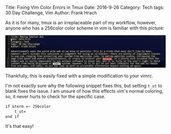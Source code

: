 Title: Fixing Vim Color Errors in Tmux
Date: 2016-9-26
Category: Tech
tags: 30 Day Challenge, Vim
Author: Frank Hrach

As it is for many, tmux is an irreplaceable part of my workflow, however, anyone who has a 256color color scheme in
vim is familiar with this picture:


![Background bleeding in tmux](images/bad_256-term.jpg)

Thankfully, this is easily fixed with a simple modification to your vimrc.


I'm not exactly sure why the following snippet fixes this, but setting `t_ut` to blank fixes the issue. I am unsure
of how this effects vim's normal coloring, so, it never hurts to check for the specific case.

```
if &term =~ 256color
	t_ut=
end if

```

It's that easy!

